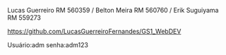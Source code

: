Lucas Guerreiro RM 560359 / Belton Meira RM 560760 / Erik Suguiyama RM 559273

https://github.com/LucasGuerreiroFernandes/GS1_WebDEV

Usuário:adm
senha:adm123
